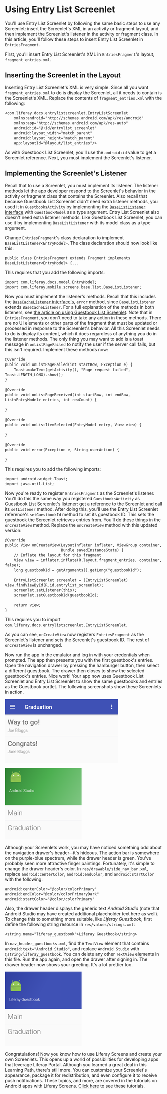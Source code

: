 # Using Entry List Screenlet [](id=using-entry-list-screenlet)

You'll use Entry List Screenlet by following the same basic steps to use any 
Screenlet: insert the Screenlet's XML in an activity or fragment layout, and 
then implement the Screenlet's listener in the activity or fragment class. In 
this article, you'll follow these steps to insert Entry List Screenlet in 
`EntriesFragment`. 

First, you'll insert Entry List Screenlet's XML in `EntriesFragment`'s layout, 
`fragment_entries.xml`. 

## Inserting the Screenlet in the Layout [](id=inserting-the-screenlet-in-the-layout)

Inserting Entry List Screenlet's XML is very simple. Since all you want 
`fragment_entries.xml` to do is display the Screenlet, all it needs to contain 
is the Screenlet's XML. Replace the contents of `fragment_entries.xml` with the 
following: 

    <com.liferay.docs.entrylistscreenlet.EntryListScreenlet
        xmlns:android="http://schemas.android.com/apk/res/android"
        xmlns:app="http://schemas.android.com/apk/res-auto"
        android:id="@+id/entrylist_screenlet"
        android:layout_width="match_parent"
        android:layout_height="match_parent"
        app:layoutId="@layout/list_entries"/>

As with Guestbook List Screenlet, you'll use the `android:id` value to get a 
Screenlet reference. Next, you must implement the Screenlet's listener. 

## Implementing the Screenlet's Listener [](id=implementing-the-screenlets-listener)

Recall that to use a Screenlet, you must implement its listener. The listener 
methods let the app developer respond to the Screenlet's behavior in the 
activity or fragment class that contains the Screenlet. Also recall that because 
Guestbook List Screenlet didn't need extra listener methods, you used it in 
`GuestbooksActivity` by implementing the 
[`BaseListListener` interface](https://github.com/liferay/liferay-screens/blob/2.1.0/android/library/src/main/java/com/liferay/mobile/screens/base/list/BaseListListener.java) 
with `GuestbookModel` as a type argument. Entry List Screenlet also doesn't need 
extra listener methods. Like Guestbook List Screenlet, you can use it by 
implementing `BaseListListener` with its model class as a type argument. 

Change `EntriesFragment`'s class declaration to implement 
`BaseListListener<EntryModel>`. The class declaration should now look like this: 

    public class EntriesFragment extends Fragment implements BaseListListener<EntryModel> {...

This requires that you add the following imports:

    import com.liferay.docs.model.EntryModel;
    import com.liferay.mobile.screens.base.list.BaseListListener;

Now you must implement the listener's methods. Recall that this includes the 
[`BaseCacheListener` interface's](https://github.com/liferay/liferay-screens/blob/2.1.0/android/library/src/main/java/com/liferay/mobile/screens/base/list/BaseListListener.java), 
`error` method, since `BaseListListener` extends `BaseCacheListener`. For a full 
explanation of the methods in both listeners, see 
[the article on using Guestbook List Screenlet](/develop/tutorials/-/knowledge_base/6-2/using-guestbook-list-screenlet). 
Note that in `EntriesFragment`, you don't need to take any action in these 
methods. There are no UI elements or other parts of the fragment that must be 
updated or processed in response to the Screenlet's behavior. All this Screenlet 
needs to do is display its content, which it does regardless of anything you do 
in the listener methods. The only thing you may want to add is a toast message 
in `onListPageFailed` to notify the user if the server call fails, but this 
isn't required. Implement these methods now: 

    @Override
    public void onListPageFailed(int startRow, Exception e) {
        Toast.makeText(getActivity(), "Page request failed", Toast.LENGTH_LONG).show();
    }

    @Override
    public void onListPageReceived(int startRow, int endRow, List<EntryModel> entries, int rowCount) {

    }

    @Override
    public void onListItemSelected(EntryModel entry, View view) {

    }

    @Override
    public void error(Exception e, String userAction) {

    }

This requires you to add the following imports:

    import android.widget.Toast;
    import java.util.List;

Now you're ready to register `EntriesFragment` as the Screenlet's listener. 
You'll do this the same way you registered `GuestbooksActivity` as Guestbook 
List Screenlet's listener: get a reference to the Screenlet and call its 
`setListener` method. After doing this, you'll use the Entry List Screenlet 
reference's `setGuestbookId` method to set its guestbook ID. This sets the 
guestbook the Screenlet retrieves entries from. You'll do these things in the 
`onCreateView` method. Replace the `onCreateView` method with this updated 
version: 

    @Override
    public View onCreateView(LayoutInflater inflater, ViewGroup container,
                             Bundle savedInstanceState) {
        // Inflate the layout for this fragment
        View view = inflater.inflate(R.layout.fragment_entries, container, false);
        long guestbookId = getArguments().getLong("guestbookId");

        EntryListScreenlet screenlet = (EntryListScreenlet) view.findViewById(R.id.entrylist_screenlet);
        screenlet.setListener(this);
        screenlet.setGuestbookId(guestbookId);

        return view;
    }

This requires you to import 
`com.liferay.docs.entrylistscreenlet.EntryListScreenlet`. 

As you can see, `onCreateView` now registers `EntriesFragment` as the 
Screenlet's listener and sets the Screenlet's guestbook ID. The rest of 
`onCreateView` is unchanged. 

Now run the app in the emulator and log in with your credentials when prompted. 
The app then presents you with the first guestbook's entries. Open the 
navigation drawer by pressing the hamburger button, then select a different 
guestbook. The drawer then closes to show the selected guestbook's entries. Nice 
work! Your app now uses Guestbook List Screenlet and Entry List Screenlet to 
show the same guestbooks and entries as the Guestbook portlet. The following 
screenshots show these Screenlets in action. 

![Figure 1: Entry List Screenlet displays guestbook entries in your app.](../../../images/android-guestbooks-entries-screenlets.png)

![Figure 2: Guestbook List Screenlet displays guestbooks in the navigation drawer.](../../../images/android-guestbook-screenlet-drawer-01.png)

Although your Screenlets work, you may have noticed something odd about the 
navigation drawer's header--it's hideous. The action bar is somewhere on the 
purple-blue spectrum, while the drawer header is green. You've probably seen 
more attractive finger paintings. Fortunately, it's simple to change the drawer 
header's color. In `res/drawable/side_nav_bar.xml`, replace 
`android:centerColor`, `android:endColor`, and `android:startColor` with the 
following: 

    android:centerColor="@color/colorPrimary"
    android:endColor="@color/colorPrimaryDark"
    android:startColor="@color/colorPrimary"

Also, the drawer header displays the generic text *Android Studio* (note that 
Android Studio may have created additional placeholder text here as well). To 
change this to something more suitable, like *Liferay Guestbook*, first define 
the following string resource in `res/values/strings.xml`: 

    <string name="liferay_guestbook">Liferay Guestbook</string>

In `nav_header_guestbooks.xml`, find the `TextView` element that contains 
`android:text="Android Studio"`, and replace `Android Studio` with 
`@string/liferay_guestbook`. You can delete any other `TextView` elements in 
this file. Run the app again, and open the drawer after signing in. The 
drawer header now shows your greeting. It's a lot prettier too. 

![Figure 3: The drawer header looks a lot better after some light customization.](../../../images/android-guestbook-screenlet-drawer-02.png)

Congratulations! Now you know how to use Liferay Screens and create your own 
Screenlets. This opens up a world of possibilities for developing apps that 
leverage Liferay Portal. Although you learned a great deal in this Learning 
Path, there's still more. You can customize your Screenlet's appearance, package 
it for redistribution, and even configure it to receive push notifications. 
These topics, and more, are covered in the tutorials on Android apps with 
Liferay Screens. 
[Click here](/develop/tutorials/-/knowledge_base/6-2/android-apps-with-liferay-screens) 
to see these tutorials. 
